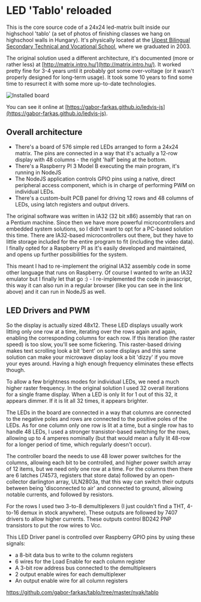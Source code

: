 # LED 'Tablo' reloaded
This is the core source code of a 24x24 led-matrix built inside our highschool 'tablo' (a set of photos of finishing classes we hang on highschool walls in Hungary). It's physically located at the [Ujpest Bilingual Secondary Technical and Vocational School](http://umszki.hu/eng), where we graduated in 2003.

The original solution used a different architecture, it's documented (more or rather less) at [http://matrix.intro.hu/](http://matrix.intro.hu/). It worked pretty fine for 3-4 years until it probably got some over-voltage (or it wasn't properly designed for long-term usage). It took some 10 years to find some time to resurrect it with some more up-to-date technologies.

![Installed board](http://matrix.intro.hu/images/falon.jpg)

You can see it online at [https://gabor-farkas.github.io/ledvis-js](https://gabor-farkas.github.io/ledvis-js).

## Overall architecture
* There's a board of 576 simple red LEDs arranged to form a 24x24 matrix. The pins are connected in a way that it's actually a 12-row display with 48 columns - the right 'half' being at the bottom.
* There's a Raspberry PI 3 Model B executing the main program, it's running in NodeJS
* The NodeJS application controls GPIO pins using a native, direct peripheral access component, which is in charge of performing PWM on individual LEDs.
* There's a custom-built PCB panel for driving 12 rows and 48 columns of LEDs, using latch registers and output drivers.

The original software was written in IA32 (32 bit x86) assembly that ran on a Pentium machine. Since then we have more powerful microcontrollers and embedded system solutions, so I didn't want to opt for a PC-based solution this time. There are IA32-based microcontrollers out there, but they have to little storage included for the entire program to fit (including the video data). I finally opted for a Raspberry PI as it's easily developed and maintained, and opens up further possibilities for the system.

This meant I had to re-implement the original IA32 assembly code in some other language that runs on Raspberry. Of course I wanted to write an IA32 emulator but I finally let that go :) - I re-implemented the code in javascript, this way it can also run in a regular browser (like you can see in the link above) and it can run in NodeJS as well.

## LED Drivers and PWM
So the display is actually sized 48x12. These LED displays usually work litting only one row at a time, iterating over the rows again and again, enabling the corresponding columns for each row. If this iteration (the raster speed) is too slow, you'll see some fickering. This raster-based driving makes text scrolling look a bit 'bent' on some displays and this same solution can make your microwave display look a bit 'dizzy' if you move your eyes around. Having a high enough frequency eliminates these effects though.

To allow a few brightness modes for individual LEDs, we need a much higher raster frequency. In the original solution I used 32 overall iterations for a single frame display. When a LED is only lit for 1 out of this 32, it appears dimmer. If it is lit all 32 times, it appears brighter.

The LEDs in the board are connected in a way that columns are connected to the negative poles and rows are connected to the positive poles of the LEDs. As for one column only one row is lit at a time, but a single row has to handle 48 LEDs, I used a stronger transistor-based switching for the rows, allowing up to 4 amperes nominally (but that would mean a fully lit 48-row for a longer period of time, which regularly doesn't occur).

The controller board the needs to use 48 lower power switches for the columns, allowing each bit to be controlled, and higher power switch array of 12 items, but we need only one row at a time. For the columns then there are 6 latches (74573, registers that store data) followed by an open-collector darlington array, ULN2803a, that this way can switch their outputs between being 'disconnected to air' and connected to ground, allowing notable currents, and followed by resistors.

For the rows I used two 3-to-8 demultiplexers (I just couldn't find a THT, 4-to-16 demux in stock anywhere). These outputs are followed by 7407 drivers to allow higher currents. These outputs control BD242 PNP transistors to put the row wires to Vcc.

This LED Driver panel is controlled over Raspberry GPIO pins by using these signals:
* a 8-bit data bus to write to the column registers
* 6 wires for the Load Enable for each column register
* A 3-bit row address bus connected to the demultiplexers
* 2 output enable wires for each demultiplexer
* An output enable wire for all column registers

https://github.com/gabor-farkas/tablo/tree/master/nyak/tablo
